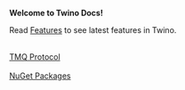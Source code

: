 **Welcome to Twino Docs!**

Read [Features](https://github.com/mhelvacikoylu/twino/blob/v2/docs/Features.MD) to see latest features in Twino.<br><br>

[TMQ Protocol](https://github.com/mhelvacikoylu/twino/blob/v2/docs/TMQ%20Protocol.MD)<br><br>
[NuGet Packages](https://github.com/mhelvacikoylu/twino/blob/v2/docs/Packages.MD)<br><br>

